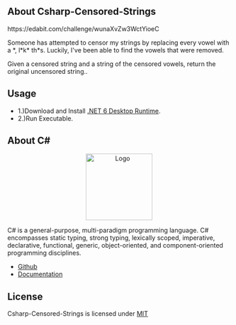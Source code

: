 ## About Csharp-Censored-Strings

<p>https://edabit.com/challenge/wunaXvZw3WctYioeC</p>
<p>Someone has attempted to censor my strings by replacing every vowel with a *, l*k* th*s. Luckily, I've been able to find the vowels that were removed.</p>
<p>Given a censored string and a string of the censored vowels, return the original uncensored string..</p>

## Usage

* 1.)Download and Install [.NET 6 Desktop Runtime](https://dotnet.microsoft.com/en-us/download/dotnet/6.0).
* 2.)Run Executable.

## About C#

<p align="center"><img src="https://i.imgur.com/LkGw37V.png" width="150px" height="auto" alt="Logo"></a></p>

C# is a general-purpose, multi-paradigm programming language. C# encompasses static typing, strong typing, lexically scoped, imperative, declarative, functional, generic, object-oriented, and component-oriented programming disciplines.

* [Github](https://github.com/dotnet/csharplang)
* [Documentation](https://docs.microsoft.com/en-us/dotnet/csharp/)

## License

Csharp-Censored-Strings is licensed under [MIT](https://choosealicense.com/licenses/mit/)
